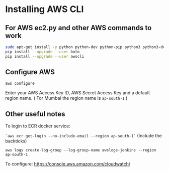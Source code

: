 # Installing AWS CLI

## For AWS ec2.py and other AWS commands to work

```sh
sudo apt-get install -y python python-dev python-pip python3 python3-dev python3-setuptools python3-pip python3-wheel
pip install --upgrade --user boto
pip install --upgrade --user awscli
```

## Configure AWS

`aws configure`

Enter your AWS Access Key ID, AWS Secret Access Key and a default region name. ( For Mumbai the region name is `ap-south-1` )

## Other useful notes

To login to ECR docker service:

``` `aws ecr get-login --no-include-email --region ap-south-1` ```
(Include the backticks)

`aws logs create-log-group --log-group-name awslogs-jenkins --region ap-south-1`

To configure: https://console.aws.amazon.com/cloudwatch/

